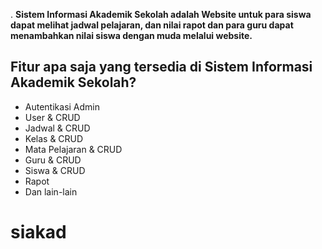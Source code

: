 </a>. **Sistem Informasi Akademik Sekolah adalah Website untuk para siswa dapat melihat jadwal pelajaran, dan nilai rapot dan para guru dapat menambahkan nilai siswa dengan muda melalui website.**

## Fitur apa saja yang tersedia di Sistem Informasi Akademik Sekolah?

- Autentikasi Admin
- User & CRUD
- Jadwal & CRUD
- Kelas & CRUD
- Mata Pelajaran & CRUD
- Guru & CRUD
- Siswa & CRUD
- Rapot
- Dan lain-lain
# siakad
